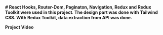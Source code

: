 <b># React Hooks, Router-Dom, Paginaton, Navigation, Redux and Redux Toolkit were used in this project. The design part was done with Tailwind CSS. With Redux Toolkit, data extraction from API was done.</b>

<b> Project Video </b>


 
 
